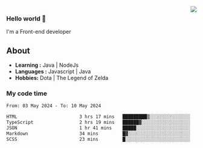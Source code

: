<img align='right' src="https://github-readme-stats.vercel.app/api?username=jumodada&show_icons=true&theme=vue">

### Hello world 👋

I'm a Front-end developer 
    
## About
-  **Learning :** Java | NodeJs
-  **Languages :** Javascript | Java
-  **Hobbies:** Dota | The Legend of Zelda

### My code time

<!--START_SECTION:waka-->

```txt
From: 03 May 2024 - To: 10 May 2024

HTML                       3 hrs 17 mins   █████████▒░░░░░░░░░░░░░░░   37.90 %
TypeScript                 2 hrs 19 mins   ██████▓░░░░░░░░░░░░░░░░░░   26.80 %
JSON                       1 hr 41 mins    █████░░░░░░░░░░░░░░░░░░░░   19.47 %
Markdown                   34 mins         █▓░░░░░░░░░░░░░░░░░░░░░░░   06.54 %
SCSS                       23 mins         █░░░░░░░░░░░░░░░░░░░░░░░░   04.46 %
```

<!--END_SECTION:waka-->
